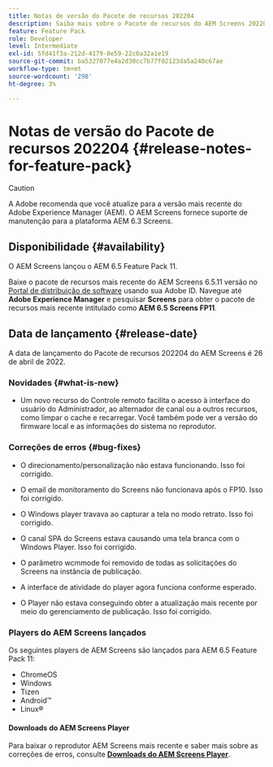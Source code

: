 ```yaml
---
title: Notas de versão do Pacote de recursos 202204
description: Saiba mais sobre o Pacote de recursos do AEM Screens 202204, lançado em 26 de abril de 2022.
feature: Feature Pack
role: Developer
level: Intermediate
exl-id: 5fd41f3a-212d-4179-8e59-22c0a32a1e19
source-git-commit: ba5327077e4a2d30cc7b77f02123da5a240c67ae
workflow-type: tm+mt
source-wordcount: '298'
ht-degree: 3%

---
```


# Notas de versão do Pacote de recursos 202204 {#release-notes-for-feature-pack}

>[!CAUTION]
>A Adobe recomenda que você atualize para a versão mais recente do Adobe Experience Manager (AEM). O AEM Screens fornece suporte de manutenção para a plataforma AEM 6.3 Screens.

## Disponibilidade {#availability}

O AEM Screens lançou o AEM 6.5 Feature Pack 11.

Baixe o pacote de recursos mais recente do AEM Screens 6.5.11 versão no [Portal de distribuição de software](https://experience.adobe.com/#/downloads/content/software-distribution/br/aem.html) usando sua Adobe ID. Navegue até **Adobe Experience Manager** e pesquisar **Screens** para obter o pacote de recursos mais recente intitulado como **AEM 6.5 Screens FP11**.

## Data de lançamento {#release-date}

A data de lançamento do Pacote de recursos 202204 do AEM Screens é 26 de abril de 2022.

### Novidades {#what-is-new}

* Um novo recurso do Controle remoto facilita o acesso à interface do usuário do Administrador, ao alternador de canal ou a outros recursos, como limpar o cache e recarregar. Você também pode ver a versão do firmware local e as informações do sistema no reprodutor.

### Correções de erros {#bug-fixes}

* O direcionamento/personalização não estava funcionando. Isso foi corrigido.

* O email de monitoramento do Screens não funcionava após o FP10. Isso foi corrigido.

* O Windows player travava ao capturar a tela no modo retrato. Isso foi corrigido.

* O canal SPA do Screens estava causando uma tela branca com o Windows Player. Isso foi corrigido.

* O parâmetro wcmmode foi removido de todas as solicitações do Screens na instância de publicação.

* A interface de atividade do player agora funciona conforme esperado.

* O Player não estava conseguindo obter a atualização mais recente por meio do gerenciamento de publicação. Isso foi corrigido.

### Players do AEM Screens lançados

Os seguintes players de AEM Screens são lançados para AEM 6.5 Feature Pack 11:

* ChromeOS
* Windows
* Tizen
* Android™
* Linux®

#### Downloads do AEM Screens Player

Para baixar o reprodutor AEM Screens mais recente e saber mais sobre as correções de erros, consulte **[Downloads do AEM Screens Player](https://download.macromedia.com/screens/index.html)**.
